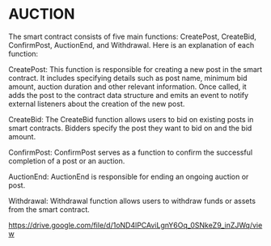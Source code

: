 # AUCTION
The smart contract consists of five main functions: CreatePost, CreateBid, ConfirmPost, AuctionEnd, and Withdrawal. Here is an explanation of each function:

CreatePost: This function is responsible for creating a new post in the smart contract.
It includes specifying details such as post name, minimum bid amount, auction duration and other relevant information. Once called, 
it adds the post to the contract data structure and emits an event to notify external listeners about the creation of the new post.

CreateBid: The CreateBid function allows users to bid on existing posts in smart contracts. Bidders specify the post they want to bid on and the bid amount.

ConfirmPost: ConfirmPost serves as a function to confirm the successful completion of a post or an auction.

AuctionEnd: AuctionEnd is responsible for ending an ongoing auction or post.

Withdrawal: Withdrawal function allows users to withdraw funds or assets from the smart contract.

https://drive.google.com/file/d/1oND4lPCAviLgnY6Oq_0SNkeZ9_inZJWq/view


